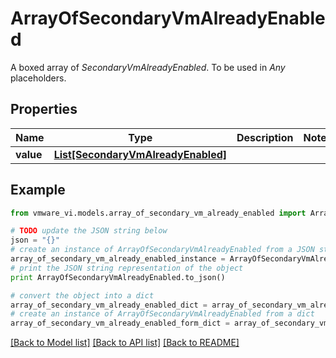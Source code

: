 # ArrayOfSecondaryVmAlreadyEnabled

A boxed array of *SecondaryVmAlreadyEnabled*. To be used in *Any* placeholders. 

## Properties
Name | Type | Description | Notes
------------ | ------------- | ------------- | -------------
**value** | [**List[SecondaryVmAlreadyEnabled]**](SecondaryVmAlreadyEnabled.md) |  | 

## Example

```python
from vmware_vi.models.array_of_secondary_vm_already_enabled import ArrayOfSecondaryVmAlreadyEnabled

# TODO update the JSON string below
json = "{}"
# create an instance of ArrayOfSecondaryVmAlreadyEnabled from a JSON string
array_of_secondary_vm_already_enabled_instance = ArrayOfSecondaryVmAlreadyEnabled.from_json(json)
# print the JSON string representation of the object
print ArrayOfSecondaryVmAlreadyEnabled.to_json()

# convert the object into a dict
array_of_secondary_vm_already_enabled_dict = array_of_secondary_vm_already_enabled_instance.to_dict()
# create an instance of ArrayOfSecondaryVmAlreadyEnabled from a dict
array_of_secondary_vm_already_enabled_form_dict = array_of_secondary_vm_already_enabled.from_dict(array_of_secondary_vm_already_enabled_dict)
```
[[Back to Model list]](../README.md#documentation-for-models) [[Back to API list]](../README.md#documentation-for-api-endpoints) [[Back to README]](../README.md)


